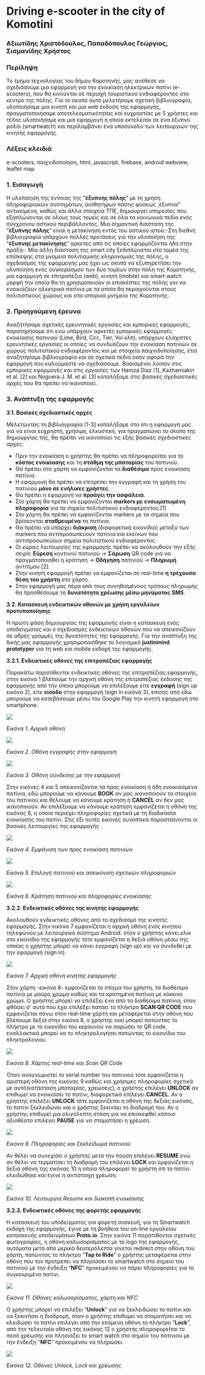 # Driving e-scooter in the city of Komotini


### Αξιωτίδης Χριστόδουλος, Παπαδόπουλος Γεώργιος, Σισμανίδης Χρήστος

### **Περίληψη**
Το τμήμα τεχνολογίας του δήμου Κομοτηνής, μας ανέθεσε να σχεδιάσουμε μια εφαρμογή για την ενοικίαση ηλεκτρικών πατίνι (e-scooters), που θα κινούνται σε περιοχή τουριστικού ενδιαφέροντος στο κέντρο της πόλης. 
Για το σκοπό αυτό μελετήσαμε σχετική βιβλιογραφία,  υλοποιήσαμε μια κινητή και μια web έκδοση της εφαρμογής, πραγματοποιήσαμε  αποτελεσματικότητας και ευχρηστίας με 5 χρήστες και τέλος υλοποιήσαμε και μια εφαρμογή η οποία εκτελείται σε ένα έξυπνο ρολόι (smartwatch) και περιλαμβάνει ένα υποσύνολο των λειτουργιών της κινητής εφαρμογής. 

### **Λέξεις κλειδιά**
e-scooters, παιχνιδοποίηση, html, javascript, firebase, android webview, leaflet map

### **1. Εισαγωγή**

Η υλοποίηση της έννοιας της “**έξυπνης πόλης**” με τη χρήση πληροφοριακών συστημάτων, αισθητήρων πάσης φύσεως ,έξυπνα” αντικείμενα, καθώς και άλλα στοιχεία ΤΠΕ, δημιουργεί υπηρεσίες που εξαπλώνονται σε όλους τους τομείς και σε όλα τα κοινωνικά πεδία ενός σύγχρονου αστικού περιβάλλοντος. 
Μια σημαντική διάσταση της “**έξυπνης πόλης**” είναι η μετακίνηση εντός του αστικού ιστού.-Στη διεθνή βιβλιογραφία υπάρχουν πολλές προτάσεις για την υλοποίηση της “**έξυπνης μετακίνησης**” αρκετές από τις οποίες εφαρμόζονται ήδη στην πράξη-. Μία άλλη διάσταση της smart city ξεδιπλώνεται στο τομέα της επίσκεψης στα μνημεία πολιτισμικής κληρονομιάς της πόλης, ο σχεδιασμός της εφαρμογής μας έχει ως σκοπό να εξυπηρετήσει την υλοποίηση ενός συγκερασμού των δύο τομέων στην πόλη της Κομοτηνής,  μια εφαρμογή σε επιτραπέζια (web), κινητή (mobile) και smart watch μορφή την οποία θα τη χρησιμοποιούν οι επισκέπτες της πόλης για να ενοικιάζουν ηλεκτρικά πατίνια με τα οποία θα περιηγούνται στους πολιτιστικούς χώρους και στα ιστορικά μνημεία της Κομοτηνής. 

### **2. Προηγούμενη έρευνα**

Αναζητήσαμε σχετικές ερευνητικές εργασίες και εμπορικές εφαρμογές, παρατηρήσαμε ότι ενώ υπάρχουν αρκετές εμπορικές εφαρμογές ενοικίασης πατινιού (Lime, Bird, Circ, Tier, Voi κλπ), υπάρχουν ελάχιστες ερευνητικές εργασίες οι οποίες να συνδυάζουν την ενοικίαση πατινιών σε χώρους πολιτιστικού ενδιαφέροντος και με στοιχεία παιχνιδοποίησης, έτσι αναζητήσαμε βιβλιογραφία και σε σχετικά πεδία όσον αφορά την εφαρμογή που καλούμαστε να σχεδιάσουμε. 
Βασισμένοι λοιπόν στις εμπορικές εφαρμογές και στις εργασίες των Hamza Diaz [1], Kazhamiakin et al. [2] και Noguera J. M. et al. [3] καταλήξαμε στις βασικές σχεδιαστικές αρχές που θα πρέπει να ικανοποιεί.  

### **3. Ανάπτυξη της εφαρμογής**
**3.1. Βασικές σχεδιαστικές αρχές**

Μελετώντας τη βιβλιογραφία [1-3] καταλήξαμε στο ότι η εφαρμογή μας για να είναι εύχρηστη, χρήσιμη, ελκυστική, για πραγματώνει το σκοπό της δημιουργίας της, θα πρέπει να ικανοποιεί τις εξής βασικές σχεδιαστικές αρχές:

* Πριν την ενοικίαση ο χρήστης θα πρέπει να πληροφορείται για το **κόστος ενοικίασης** και τη **στάθμη της μπαταρίας** του πατινιού. 
* Θα πρέπει στο χάρτη να εμφανίζονται τα **διαθέσιμα** προς ενοικίαση πατίνια.  
* Η εφαρμογή θα πρέπει να επιτρέπει την εγγραφή και τη χρήση του πατινιού **μόνο σε ενήλικες χρήστες**. 
* Θα πρέπει η εφαρμογή να **προάγει την ασφάλεια**. 
* Στο χάρτη θα πρέπει να εμφανίζονται **markers με ενσωματωμένη πληροφορία** για τα σημεία πολιτιστικού ενδιαφέροντος.[1] 
* Στο χάρτη θα πρέπει να εμφανίζονται markers με τα σημεία που βρίσκονται **σταθμευμένα** τα πατίνια.
* Θα πρέπει να υπάρχει **διάκριση** (διαφορετικά εικονίδια) μεταξύ των markers που αντιπροσωπεύουν πατίνια και εκείνων που αντιπροσωπεύουν σημεία πολιτιστικού ενδιαφέροντος. 
* Οι κύριες λειτουργίες της εφαρμογής πρέπει να ακολουθούν την εξής σειρά: **Εύρεση** κοντινού πατινιού → **Σάρωση** QR code για να πραγματοποιηθεί η κράτηση → **Οδήγηση** πατινιού → **Πληρωμή** αντιτίμου [2]. 
* Στην κινητή εφαρμογή πρέπει να εμφανίζεται σε real-time **η τρέχουσα θέση του χρήστη** στο χάρτη.
* Στην εφαρμογή μας πέρα από τους συνηθισμένους τρόπους πληρωμής θα προσθέσουμε τη **δυνατότητα χρέωσης μέσω μηνύματος SMS**. 

**3.2. Κατασκευή ενδεικτικών οθονών με χρήση εργαλείων προτυποποίησης**

Η πρώτη φάση δημιουργίας της εφαρμογής είναι η κατασκευή ενός υποδείγματος και ο σχεδιασμός ενδεικτικών οθονών που να απεικονίζουν σε αδρές γραμμές της δυνατότητες της εφαρμογής. Για την ανάπτυξη της δικής μας εφαρμογής χρησιμοποιήθηκε το λογισμικό **justinmind prototyper** για τη web και mobile εκδοχή της εφαρμογής.

**3.2.1. Ενδεικτικές οθόνες της επιτραπέζιας εφαρμογής**

Παρακάτω παρατίθενται ενδεικτικές οθόνες της επιτραπέζιας εφαρμογής, στην εικόνα 1 βλέπουμε την αρχική οθόνη της επιτραπέζιας έκδοσης της εφαρμογής από την οποία μπορούμε να επιλέξουμε είτε **εγγραφή** (sign up εικόνα 2), είτε **είσοδο** στην εφαρμογή (sign in εικόνα 3), επίσης από εδώ μπορούμε να κατεβάσουμε μέσω του Google Play την κινητή εφαρμογή στο smartphone.

![](pics/pic_1.png)

*Εικόνα 1. Αρχική οθόνη*

![](pics/pic_2.png)

*Εικόνα 2. Οθόνη εγγραφής στην εφαρμογή*

![](pics/pic_3.png)

*Εικόνα 3. Οθόνη σύνδεσης με την εφαρμογή*

Στην εικόνες 4 και 5 απεικονίζονται τα  προς ενοικίαση ή ήδη ενοικιασμένα πατίνια, εδώ μπορούμε να κάνουμε  **BOOK** αν μας ικανοποιούν τα στοιχεία του πατινιού και θέλουμε να κάνουμε κράτηση ή **CANCEL** αν δεν μας ικανοποιούν. Αν επιλέξουμε να κάνουμε κράτηση εμφανίζεται η οθόνη της εικόνας 6, η οποία περιέχει πληροφορίες σχετικά με τη διαδικασία ενοικίασης του πατίνι. Στις έξι αυτές εικόνες συνοπτικά παρασταίνονται οι βασικές λειτουργίες της εφαρμογής .  

![](pics/pic_4.png)

*Εικόνα 4. Εμφάνιση των προς ενοικίαση πατινιών*

![](pics/pic_5.png)

*Εικόνα 5. Επιλογή πατινιού και απεικόνιση σχετικών πληροφοριών*

![](pics/pic_6.png)

*Εικόνα 6. Κράτηση πατινιού και πληροφορίες ενοικίασης*

**3.2.2. Ενδεικτικές οθόνες της κινητής εφαρμογής**

Ακολουθούν  ενδεικτικές οθόνες από το σχεδιασμό της κινητής εφαρμογής. Στην εικόνα 7 εμφανίζεται η αρχική οθόνη ενός κινητού τηλεφώνου με λειτουργικό σύστημα Android. όταν ο χρήστης κάνει κλικ στο εικονίδιο της εφαρμογής τότε εμφανίζεται η δεξιά οθόνη  μέσω της οποίας ο χρήστης μπορεί να κάνει εγγραφή (sign up) και να  συνδεθεί με την εφαρμογή (sign in). 


![](pics/pic_7.jpg)

*Εικόνα 7. Αρχική οθόνη κινητής εφαρμογής*

Στον χάρτη -εικόνα 8- εμφανίζεται το στίγμα του χρήστη,  τα διαθέσιμα πατίνια με μαύρο χρώμα καθώς και τα κρατημένα πατίνια με κόκκινο χρώμα. Ο χρήστης μπορεί να επιλέξει ένα από τα διαθέσιμα πατίνια, όταν φθάσει σ’ αυτό που έχει επιλέξει πατάει το πλήκτρο **SCAN QR CODE** που εμφανίζεται πάνω στον real-time χάρτη και μεταφέρεται στην οθόνη που βλέπουμε δεξιά στην εικόνα 8, ο χρήστης εκεί μπορεί πατώντας το πλήκτρο με το εικονίδιο του κεραυνού να σαρώσει το QR code, εναλλακτικά μπορεί να το πληκτρολογήσει πατώντας το εικονίδιο του πληκτρολογίου. 

![](pics/pic_8.jpg)

*Εικόνα 8. Χάρτης real-time και Scan QR Code* 

Όταν αναγνωριστεί το serial number του πατινιού τότε εμφανίζεται η αριστερή οθόνη της εικόνας 9 καθώς και χρήσιμες πληροφορίες σχετικά με αυτό(κατάσταση μπαταρίας, χρεώσεις), ο χρήστης επιλέγει **UNLOCK** αν επιθυμεί να ενοικιάσει το πατίνι, διαφορετικά επιλέγει **CANCEL**. Αν ο χρήστης επιλέξει **UNLOCK** τότε εμφανίζεται η οθόνη της δεξιάς εικόνας, το πατίνι ξεκλειδώνει και ο χρήστης ξεκινάει τη διαδρομή του. Αν ο χρήστης επιθυμεί μια ολιγόλεπτη στάση για να επισκεφθεί κάποιο αξιοθέατο επιλέγει **PAUSE** για να σταματήσει η χρέωση.

![](pics/pic_9.jpg)

*Εικόνα 9. Πληροφορίες και ξεκλείδωμα πατινιού*     

Αν θέλει να συνεχίσει ο χρήστης μετά την παύση επιλέγει **RESUME** ενώ αν θέλει να τερματίσει τη διαδρομή του επιλέγει **LOCK** και εμφανίζεται η δεξιά οθόνη της εικόνας 10 η οποία πληροφορεί το χρήστη ότι το πατίνι κλειδώθηκε και έγινε η αντίστοιχη χρέωση. 

![](pics/pic_10.jpg)

*Εικόνα 10. Λειτουργία Resume και διακοπή ενοικίασης*

**3.2.3. Ενδεικτικές οθόνες της φορετής εφαρμογής**

Η κατασκευή του υποδείγματος για φορετή συσκευή, για τη Smartwatch εκδοχή της εφαρμογής, έγινε με τη βοήθεια του on-line εργαλείου κατασκευής υποδειγμάτων **Proto.io**. Στην εικόνα 11 παρατίθονται σχετικές φωτογραφίες, η οθόνη καλωσορίσματος με το logo της εφαρμογής, αυτόματα μετά από μερικά δευτερόλεπτα γίνεται redirect στην οθόνη του χάρτη, πατώντας το πλήκτρο “**Tap to Ride**” ο χρήστης μεταφέρεται στην οθόνη που τον προτρέπει να πλησιάσει το smartwatch στο σημείο του πατινιού με την ένδειξη “**NFC**” προκειμένου να πάρει πληροφορίες για το συγκεκριμένο πατίνι. 

![](pics/pic_11.jpg)

*Εικόνα 11. Οθόνες καλωσορίσματος, χάρτη και NFC*

Ο χρήστης μπορεί να επιλέξει “**Unlock**” για να ξεκλειδώσει το πατίνι και να ξεκινήσει η διαδρομή, όταν ο χρήστης επιθυμεί να σταματήσει και να κλειδώσει το πατίνι επιλέγει από την επόμενη οθόνη το πλήκτρο “**Lock**”, από την τελευταία οθόνη της εικόνας 12 ο χρήστης πληροφορείται το ποσό χρέωσης και πλησιάζει το smart watch στο σημείο του πατινιού με την ένδειξη “**NFC**” προκειμένου να πληρώσει. 

![](pics/pic_12.jpg)

*Εικόνα 12. Οθόνες Unlock, Lock και χρέωσης*